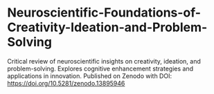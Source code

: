 # Neuroscientific-Foundations-of-Creativity-Ideation-and-Problem-Solving
Critical review of neuroscientific insights on creativity, ideation, and problem-solving. Explores cognitive enhancement strategies and applications in innovation. Published on Zenodo with DOI: https://doi.org/10.5281/zenodo.13895946
